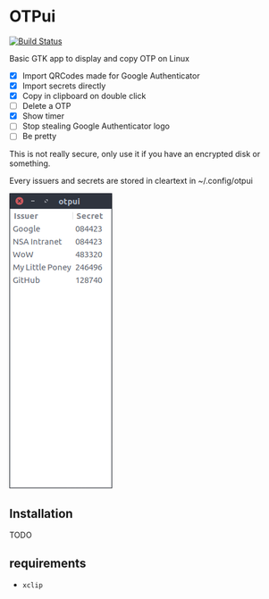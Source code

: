 # OTPui

[![Build Status](https://travis-ci.org/vayan/otpui.svg?branch=master)](https://travis-ci.org/vayan/otpui)

Basic GTK app to display and copy OTP on Linux

- [x] Import QRCodes made for Google Authenticator
- [x] Import secrets directly
- [x] Copy in clipboard on double click
- [ ] Delete a OTP
- [x] Show timer
- [ ] Stop stealing Google Authenticator logo
- [ ] Be pretty

This is not really secure, only use it if you have an encrypted disk or something.

Every issuers and secrets are stored in cleartext in ~/.config/otpui

![Look at this magnificient UI](https://github.com/vayan/otpui/blob/master/screenshot.png)

## Installation

TODO

## requirements
  * `xclip`
